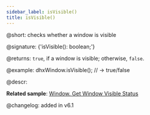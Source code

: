 ```yaml
---
sidebar_label: isVisible()
title: isVisible()
---          
```


@short: checks whether a window is visible

@signature: {'isVisible(): boolean;'}

@returns:
`true`, if a window is visible; otherwise, `false`.

@example:
dhxWindow.isVisible(); // -> true/false

@descr:

**Related sample**: [Window. Get Window Visible Status](https://snippet.dhtmlx.com/woz5c09h)

@changelog: added in v6.1

[comment]: # (@related: window/usage.md#checking-visibility-of-window)
